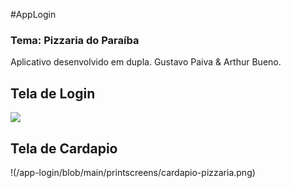 #AppLogin
### Tema: Pizzaria do Paraíba

Aplicativo desenvolvido em dupla. Gustavo Paiva & Arthur Bueno.

## Tela de Login
<img src="gusrapaiva/app-login/printscreens/login-pizzaria.png" >

## Tela de Cardapio
!(/app-login/blob/main/printscreens/cardapio-pizzaria.png)
